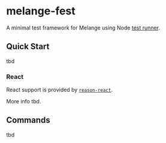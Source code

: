 # melange-fest

A minimal test framework for Melange using Node [test runner](https://nodejs.org/api/test.html).

## Quick Start

tbd

### React

React support is provided by
[`reason-react`](https://github.com/reasonml/reason-react/).

More info tbd.

## Commands

tbd
